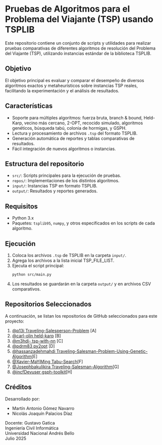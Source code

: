 # Pruebas de Algoritmos para el Problema del Viajante (TSP) usando TSPLIB

Este repositorio contiene un conjunto de scripts y utilidades para realizar pruebas comparativas de diferentes algoritmos de resolución del Problema del Viajante (TSP), utilizando instancias estándar de la biblioteca TSPLIB.

## Objetivo

El objetivo principal es evaluar y comparar el desempeño de diversos algoritmos exactos y metaheurísticos sobre instancias TSP reales, facilitando la experimentación y el análisis de resultados.

## Características

- Soporte para múltiples algoritmos: fuerza bruta, branch & bound, Held-Karp, vecino más cercano, 2-OPT, recocido simulado, algoritmos genéticos, búsqueda tabú, colonia de hormigas, y GSPH.
- Lectura y procesamiento de archivos `.tsp` del formato TSPLIB.
- Generación automática de reportes y tablas comparativas de resultados.
- Fácil integración de nuevos algoritmos o instancias.

## Estructura del repositorio

- `src/`: Scripts principales para la ejecución de pruebas.
- `repos/`: Implementaciones de los distintos algoritmos.
- `input/`: Instancias TSP en formato TSPLIB.
- `output/`: Resultados y reportes generados.

## Requisitos

- Python 3.x
- Paquetes: `tsplib95`, `numpy`, y otros especificados en los scripts de cada algoritmo.

## Ejecución

1. Coloca los archivos `.tsp` de TSPLIB en la carpeta `input/`.
2. Agrega los archivos a la lista inicial TSP_FILE_LIST.
2. Ejecuta el script principal:
   ```bash
   python src/main.py
   ```
3. Los resultados se guardarán en la carpeta `output/` y en archivos CSV comparativos.

## Repositorios Seleccionados

A continuación, se listan los repositorios de GitHub seleccionados para este proyecto:

1. [@p13i Traveling-Salesperson-Problem](https://github.com/p13i/Traveling-Salesperson-Problem) [A]
2. [@carl-olin held-karp](https://github.com/carl-olin/held-karp) [B]
3. [@m3hdi- tsp-with-nn](https://github.com/m3hdi-i/tsp-with-nn) [C]
4. [@pdrm83 py2opt](https://github.com/pdrm83/py2opt) [D]
5. [@hassanzadehmahdi Traveling-Salesman-Problem-Using-Genetic-Algorithm](https://github.com/hassanzadehmahdi/Traveling-Salesman-Problem-using-Genetic-Algorithm)[E]
6. [@Xavier-MaYiMing Tabu-Search](https://github.com/Xavier-MaYiMing/Tabu-Search)[F]
7. [@Josephbakulikira Traveling-Salesman-Algorithm](https://github.com/Josephbakulikira/Traveling-Salesman-Algorithm)[G]
8. [@incfDevuser gsph-toolkit](https://github.com/incfDevuser/gsph_toolkit)[H]

## Créditos

Desarrollado por:
- Martín Antonio Gómez Navarro
- Nicolás Joaquín Palacios Díaz

Docente: Gustavo Gatica  
Ingeniería Civil Informática  
Universidad Nacional Andrés Bello  
Julio 2025